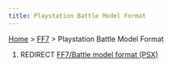 ```yaml
---
title: Playstation Battle Model Format
---
```


[Home](Main%20Page.md) > [FF7](FF7.md) > Playstation Battle Model Format

1.  REDIRECT [FF7/Battle model format (PSX)][]

  [FF7/Battle model format (PSX)]: FF7/Battle%20model%20format%20(PSX).md
    "wikilink"

